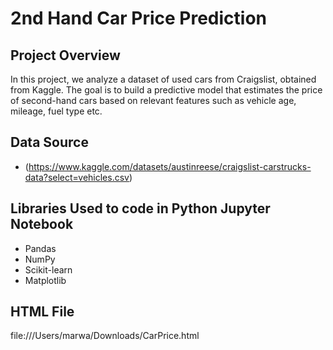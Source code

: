

# 2nd Hand Car Price Prediction

## Project Overview
In this project, we analyze a dataset of used cars from Craigslist, obtained from Kaggle. The goal is to build a predictive model that estimates the price of second-hand cars based on relevant features such as vehicle age, mileage, fuel type etc.

## Data Source
- (https://www.kaggle.com/datasets/austinreese/craigslist-carstrucks-data?select=vehicles.csv)

## Libraries Used to code in Python Jupyter Notebook
- Pandas
- NumPy
- Scikit-learn
- Matplotlib

## HTML File
file:///Users/marwa/Downloads/CarPrice.html
